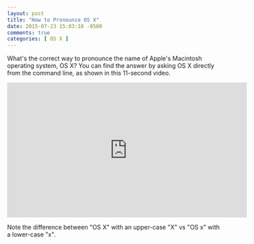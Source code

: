 ```yaml
---
layout: post
title: "How to Pronounce OS X"
date: 2015-07-23 15:03:18 -0500
comments: true
categories: [ OS X ]
---
```

What's the correct way to pronounce the name of Apple's Macintosh operating system, OS X? You can find the answer by asking OS X directly from the command line, as shown in this 11-second video.

<!--more-->

<div class="video-container">
<iframe width="560" height="315" src="https://www.youtube.com/embed/sLKOXi9SZgQ?rel=0" frameborder="0" allowfullscreen></iframe>
</div>

Note the difference between "OS X" with an upper-case "X" vs "OS x" with a lower-case "x".
